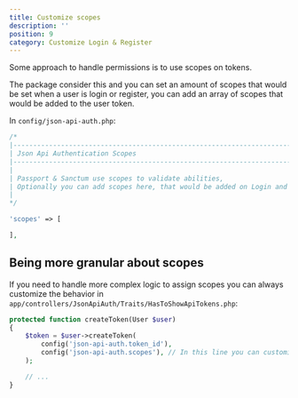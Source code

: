 ```yaml
---
title: Customize scopes
description: ''
position: 9
category: Customize Login & Register
---
```


Some approach to handle permissions is to use scopes on tokens.

The package consider this and you can set an amount of scopes that would be set when a user is login or register, you can add an array of scopes that would be added to the user token.

In `config/json-api-auth.php`:

```php
/*
|--------------------------------------------------------------------------
| Json Api Authentication Scopes
|--------------------------------------------------------------------------
|
| Passport & Sanctum use scopes to validate abilities,
| Optionally you can add scopes here, that would be added on Login and register
|
*/

'scopes' => [

],
```

## Being more granular about scopes

If you need to handle more complex logic to assign scopes you can always customize the behavior in `app/controllers/JsonApiAuth/Traits/HasToShowApiTokens.php`:

```php
protected function createToken(User $user)
{
    $token = $user->createToken(
        config('json-api-auth.token_id'),
        config('json-api-auth.scopes'), // In this line you can customize how to assign scopes to a user token
    );

    // ...
}
```